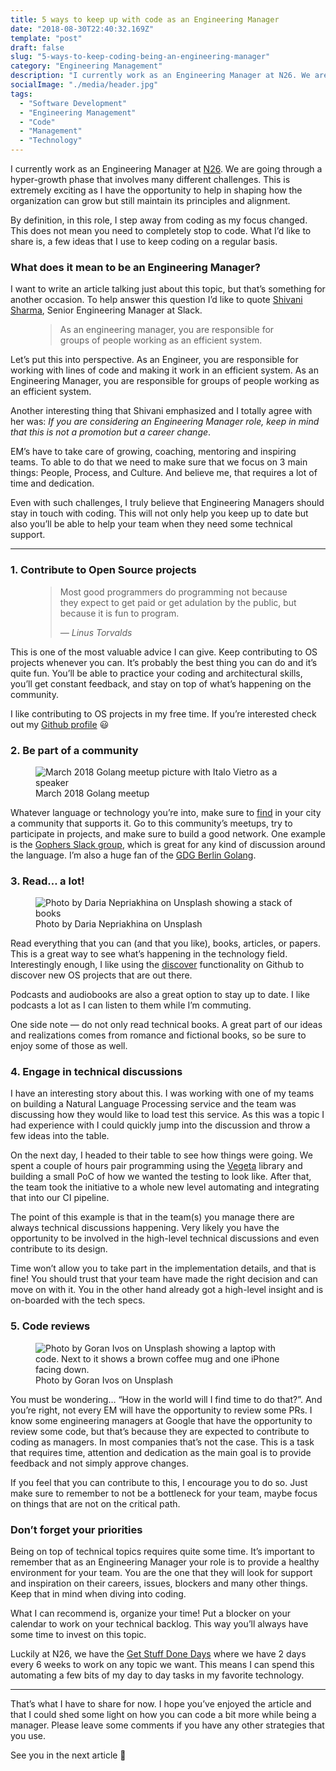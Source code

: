 ```yaml
---
title: 5 ways to keep up with code as an Engineering Manager
date: "2018-08-30T22:40:32.169Z"
template: "post"
draft: false
slug: "5-ways-to-keep-coding-being-an-engineering-manager"
category: "Engineering Management"
description: "I currently work as an Engineering Manager at N26. We are going through a hyper-growth phase that involves many different challenges. This is extremely exciting as I have the opportunity to help in shaping how the organization can grow but still maintain its principles and alignment."
socialImage: "./media/header.jpg"
tags:
  - "Software Development"
  - "Engineering Management"
  - "Code"
  - "Management"
  - "Technology"
---
```


I currently work as an Engineering Manager at [N26](https://n26.com/). We are going through a hyper-growth phase that involves many different challenges. This is extremely exciting as I have the opportunity to help in shaping how the organization can grow but still maintain its principles and alignment.

By definition, in this role, I step away from coding as my focus changed. This does not mean you need to completely stop to code. What I’d like to share is, a few ideas that I use to keep coding on a regular basis.

### What does it mean to be an Engineering Manager?
I want to write an article talking just about this topic, but that’s something for another occasion. To help answer this question I’d like to quote [Shivani Sharma](https://www.linkedin.com/in/ssharma29/), Senior Engineering Manager at Slack.

<figure>
	<blockquote>
		<p>As an engineering manager, you are responsible for groups of people working as an efficient system.</p>
	</blockquote>
</figure>

Let’s put this into perspective. As an Engineer, you are responsible for working with lines of code and making it work in an efficient system. As an Engineering Manager, you are responsible for groups of people working as an efficient system.

Another interesting thing that Shivani emphasized and I totally agree with her was: *If you are considering an Engineering Manager role, keep in mind that this is not a promotion but a career change*.

EM’s have to take care of growing, coaching, mentoring and inspiring teams. To able to do that we need to make sure that we focus on 3 main things: People, Process, and Culture. And believe me, that requires a lot of time and dedication.

Even with such challenges, I truly believe that Engineering Managers should stay in touch with coding. This will not only help you keep up to date but also you’ll be able to help your team when they need some technical support.

---

### 1. Contribute to Open Source projects

<figure>
	<blockquote>
		<p>Most good programmers do programming not because they expect to get paid or get adulation by the public, but because it is fun to program.</p>
		<footer>
			<cite>— Linus Torvalds</cite>
		</footer>
	</blockquote>
</figure>

This is one of the most valuable advice I can give. Keep contributing to OS projects whenever you can. It’s probably the best thing you can do and it’s quite fun. You’ll be able to practice your coding and architectural skills, you’ll get constant feedback, and stay on top of what’s happening on the community.

I like contributing to OS projects in my free time. If you’re interested check out my [Github profile](https://github.com/italolelis) 😃

### 2. Be part of a community

<figure>
	<img src="./media/meetup.jpg" alt="March 2018 Golang meetup picture with Italo Vietro as a speaker">
	<figcaption>March 2018 Golang meetup</figcaption>
</figure>


Whatever language or technology you’re into, make sure to [find](http://meetup.com/) in your city a community that supports it. Go to this community’s meetups, try to participate in projects, and make sure to build a good network. One example is the [Gophers Slack group](https://invite.slack.golangbridge.org/), which is great for any kind of discussion around the language. I’m also a huge fan of the [GDG Berlin Golang](https://www.meetup.com/golang-users-berlin/).

### 3. Read… a lot!

<figure>
	<img src="./media/books.jpg" alt="Photo by Daria Nepriakhina on Unsplash showing a stack of books">
	<figcaption>Photo by Daria Nepriakhina on Unsplash</figcaption>
</figure>

Read everything that you can (and that you like), books, articles, or papers. This is a great way to see what’s happening in the technology field. Interestingly enough, I like using the [discover](https://github.com/discover) functionality on Github to discover new OS projects that are out there.

Podcasts and audiobooks are also a great option to stay up to date. I like podcasts a lot as I can listen to them while I’m commuting.

One side note — do not only read technical books. A great part of our ideas and realizations comes from romance and fictional books, so be sure to enjoy some of those as well.

### 4. Engage in technical discussions
I have an interesting story about this. I was working with one of my teams on building a Natural Language Processing service and the team was discussing how they would like to load test this service. As this was a topic I had experience with I could quickly jump into the discussion and throw a few ideas into the table.

On the next day, I headed to their table to see how things were going. We spent a couple of hours pair programming using the [Vegeta](https://github.com/logzer0/vegeta) library and building a small PoC of how we wanted the testing to look like. After that, the team took the initiative to a whole new level automating and integrating that into our CI pipeline.

The point of this example is that in the team(s) you manage there are always technical discussions happening. Very likely you have the opportunity to be involved in the high-level technical discussions and even contribute to its design.

Time won’t allow you to take part in the implementation details, and that is fine! You should trust that your team have made the right decision and can move on with it. You in the other hand already got a high-level insight and is on-boarded with the tech specs.

### 5. Code reviews

<figure>
	<img src="./media/review.jpg" alt="Photo by Goran Ivos on Unsplash showing a laptop with code. Next to it shows a brown coffee mug and one iPhone facing down.">
	<figcaption>Photo by Goran Ivos on Unsplash</figcaption>
</figure>

You must be wondering… “How in the world will I find time to do that?”. And you’re right, not every EM will have the opportunity to review some PRs. I know some engineering managers at Google that have the opportunity to review some code, but that’s because they are expected to contribute to coding as managers. In most companies that’s not the case. This is a task that requires time, attention and dedication as the main goal is to provide feedback and not simply approve changes.

If you feel that you can contribute to this, I encourage you to do so. Just make sure to remember to not be a bottleneck for your team, maybe focus on things that are not on the critical path.

### Don’t forget your priorities
Being on top of technical topics requires quite some time. It’s important to remember that as an Engineering Manager your role is to provide a healthy environment for your team. You are the one that they will look for support and inspiration on their careers, issues, blockers and many other things. Keep that in mind when diving into coding.

What I can recommend is, organize your time! Put a blocker on your calendar to work on your technical backlog. This way you’ll always have some time to invest on this topic.

Luckily at N26, we have the [Get Stuff Done Days](https://medium.com/insiden26/getting-stuff-done-days-at-n26-a70105e6b9c9) where we have 2 days every 6 weeks to work on any topic we want. This means I can spend this automating a few bits of my day to day tasks in my favorite technology.

---

That’s what I have to share for now. I hope you’ve enjoyed the article and that I could shed some light on how you can code a bit more while being a manager. Please leave some comments if you have any other strategies that you use.

See you in the next article 👋
